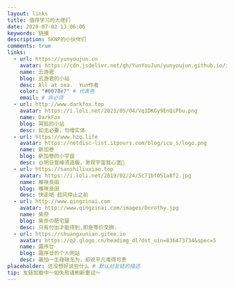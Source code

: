 ```yaml
---
layout: links
title: 值得学习的大佬们
date: 2020-07-02 13:06:06
keywords: 链接
description: SKNP的小伙伴们
comments: true
links:
  - url: https://yunyoujun.cn
    avatar: https://cdn.jsdelivr.net/gh/YunYouJun/yunyoujun.github.io/images/avatar.jpg
    name: 云游君
    blog: 云游君的小站
    desc: All at sea.  Yun作者
    color: "#0078e7" # 代表色
    email: # 非必须
  - url: http://www.darkfox.top
    avatar: https://i.loli.net/2021/05/04/Vq1DKGy9EnQiPbu.png
    name: DarkFox
    blog: 冥狐的小站
    desc: 如无必要，勿增实体
  - url: https://www.hzq.life
    avatar: https://netdisc-list.itpours.com/blog/ico_s/logo.png
    name: 新加卷
    blog: 新加卷的小宇宙
    desc: 🌞明日登峰须造极，渺观宇宙我心宽🌠
  - url: https://sanshiliuxiao.top
    avatar: https://i.loli.net/2019/02/24/5c71bf051a8f2.jpg
    name: 椎咲良田
    blog: 椎咲良田
    desc: 快走吧 趁风停止之前
  - url: http://www.qingzinai.com
    avatar: http://www.qingzinai.com/images/Dorothy.jpg
    name: 紫奈
    blog: 紫奈の肥宅屋
    desc: 只有付出才能得到,即是等价交换.
  - url: https://shuangxunian.gitee.io
    avatar: https://q2.qlogo.cn/headimg_dl?dst_uin=836473734&spec=5
    name: 霜序廿
    blog: 霜序廿的个人网站
    desc: 最怕一生碌碌无为，却说平凡难得可贵
placeholder: 还没想好说些什么 # 默认对友链的描述
tip: 友链加载中～如失败请刷新重试～
---
```


